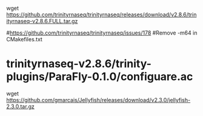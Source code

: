 wget https://github.com/trinityrnaseq/trinityrnaseq/releases/download/v2.8.6/trinityrnaseq-v2.8.6.FULL.tar.gz


#https://github.com/trinityrnaseq/trinityrnaseq/issues/178
#Remove -m64 in CMakefiles.txt
#
# trinityrnaseq-v2.8.6/trinity-plugins/ParaFly-0.1.0/configuare.ac


wget https://github.com/gmarcais/Jellyfish/releases/download/v2.3.0/jellyfish-2.3.0.tar.gz
